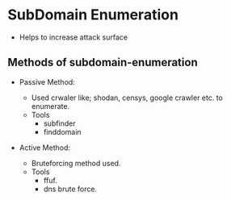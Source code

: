 # SubDomain Enumeration
	
- Helps to increase attack surface

## Methods of subdomain-enumeration

- Passive Method:
	+ Used crwaler like; shodan, censys, google crawler etc. to enumerate.
	+ Tools
		* subfinder
		* finddomain

- Active Method:
	+ Bruteforcing method used.
	+ Tools
		* ffuf.
		* dns brute force.
	
